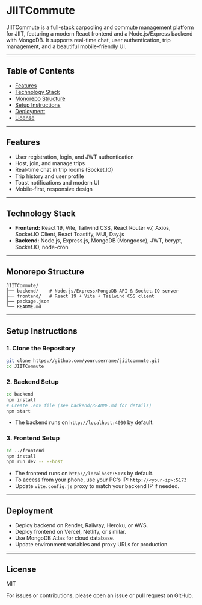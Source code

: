 # JIITCommute

JIITCommute is a full-stack carpooling and commute management platform for JIIT, featuring a modern React frontend and a Node.js/Express backend with MongoDB. It supports real-time chat, user authentication, trip management, and a beautiful mobile-friendly UI.

---

## Table of Contents
- [Features](#features)
- [Technology Stack](#technology-stack)
- [Monorepo Structure](#monorepo-structure)
- [Setup Instructions](#setup-instructions)
- [Deployment](#deployment)
- [License](#license)

---

## Features
- User registration, login, and JWT authentication
- Host, join, and manage trips
- Real-time chat in trip rooms (Socket.IO)
- Trip history and user profile
- Toast notifications and modern UI
- Mobile-first, responsive design

---

## Technology Stack
- **Frontend:** React 19, Vite, Tailwind CSS, React Router v7, Axios, Socket.IO Client, React Toastify, MUI, Day.js
- **Backend:** Node.js, Express.js, MongoDB (Mongoose), JWT, bcrypt, Socket.IO, node-cron

---

## Monorepo Structure
```
JIITCommute/
├── backend/    # Node.js/Express/MongoDB API & Socket.IO server
├── frontend/   # React 19 + Vite + Tailwind CSS client
├── package.json
└── README.md
```

---

## Setup Instructions

### 1. Clone the Repository
```sh
git clone https://github.com/yourusername/jiitcommute.git
cd JIITCommute
```

### 2. Backend Setup
```sh
cd backend
npm install
# Create .env file (see backend/README.md for details)
npm start
```
- The backend runs on `http://localhost:4000` by default.

### 3. Frontend Setup
```sh
cd ../frontend
npm install
npm run dev -- --host
```
- The frontend runs on `http://localhost:5173` by default.
- To access from your phone, use your PC's IP: `http://<your-ip>:5173`
- Update `vite.config.js` proxy to match your backend IP if needed.

---

## Deployment
- Deploy backend on Render, Railway, Heroku, or AWS.
- Deploy frontend on Vercel, Netlify, or similar.
- Use MongoDB Atlas for cloud database.
- Update environment variables and proxy URLs for production.

---

## License
MIT

For issues or contributions, please open an issue or pull request on GitHub.
